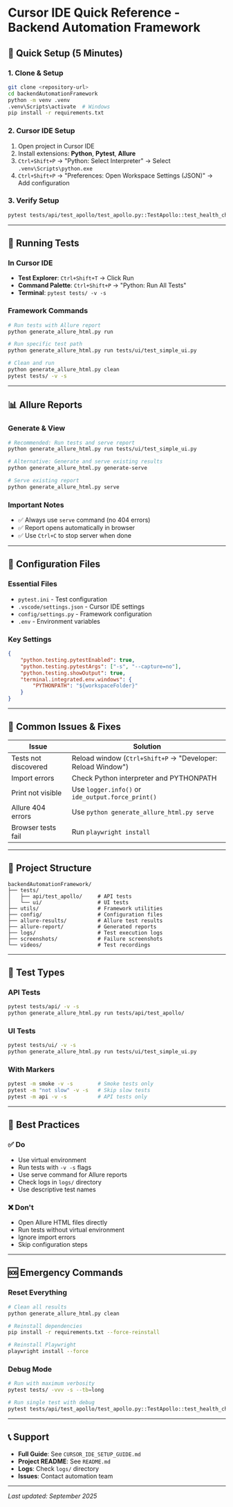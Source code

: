 # Cursor IDE Quick Reference - Backend Automation Framework

## 🚀 Quick Setup (5 Minutes)

### 1. Clone & Setup
```bash
git clone <repository-url>
cd backendAutomationFramework
python -m venv .venv
.venv\Scripts\activate  # Windows
pip install -r requirements.txt
```

### 2. Cursor IDE Setup
1. Open project in Cursor IDE
2. Install extensions: **Python**, **Pytest**, **Allure**
3. `Ctrl+Shift+P` → "Python: Select Interpreter" → Select `.venv\Scripts\python.exe`
4. `Ctrl+Shift+P` → "Preferences: Open Workspace Settings (JSON)" → Add configuration

### 3. Verify Setup
```bash
pytest tests/api/test_apollo/test_apollo.py::TestApollo::test_health_check -v -s
```

---

## 🧪 Running Tests

### In Cursor IDE
- **Test Explorer**: `Ctrl+Shift+T` → Click Run
- **Command Palette**: `Ctrl+Shift+P` → "Python: Run All Tests"
- **Terminal**: `pytest tests/ -v -s`

### Framework Commands
```bash
# Run tests with Allure report
python generate_allure_html.py run

# Run specific test path
python generate_allure_html.py run tests/ui/test_simple_ui.py

# Clean and run
python generate_allure_html.py clean
pytest tests/ -v -s
```

---

## 📊 Allure Reports

### Generate & View
```bash
# Recommended: Run tests and serve report
python generate_allure_html.py run tests/ui/test_simple_ui.py

# Alternative: Generate and serve existing results
python generate_allure_html.py generate-serve

# Serve existing report
python generate_allure_html.py serve
```

### Important Notes
- ✅ Always use `serve` command (no 404 errors)
- ✅ Report opens automatically in browser
- ✅ Use `Ctrl+C` to stop server when done

---

## 🔧 Configuration Files

### Essential Files
- `pytest.ini` - Test configuration
- `.vscode/settings.json` - Cursor IDE settings
- `config/settings.py` - Framework configuration
- `.env` - Environment variables

### Key Settings
```json
{
    "python.testing.pytestEnabled": true,
    "python.testing.pytestArgs": ["-s", "--capture=no"],
    "python.testing.showOutput": true,
    "terminal.integrated.env.windows": {
        "PYTHONPATH": "${workspaceFolder}"
    }
}
```

---

## 🐛 Common Issues & Fixes

| Issue | Solution |
|-------|----------|
| Tests not discovered | Reload window (`Ctrl+Shift+P` → "Developer: Reload Window") |
| Import errors | Check Python interpreter and PYTHONPATH |
| Print not visible | Use `logger.info()` or `ide_output.force_print()` |
| Allure 404 errors | Use `python generate_allure_html.py serve` |
| Browser tests fail | Run `playwright install` |

---

## 📁 Project Structure

```
backendAutomationFramework/
├── tests/
│   ├── api/test_apollo/     # API tests
│   └── ui/                  # UI tests
├── utils/                   # Framework utilities
├── config/                  # Configuration files
├── allure-results/          # Allure test results
├── allure-report/           # Generated reports
├── logs/                    # Test execution logs
├── screenshots/             # Failure screenshots
└── videos/                  # Test recordings
```

---

## 🎯 Test Types

### API Tests
```bash
pytest tests/api/ -v -s
python generate_allure_html.py run tests/api/test_apollo/
```

### UI Tests
```bash
pytest tests/ui/ -v -s
python generate_allure_html.py run tests/ui/test_simple_ui.py
```

### With Markers
```bash
pytest -m smoke -v -s        # Smoke tests only
pytest -m "not slow" -v -s   # Skip slow tests
pytest -m api -v -s          # API tests only
```

---

## 📝 Best Practices

### ✅ Do
- Use virtual environment
- Run tests with `-v -s` flags
- Use serve command for Allure reports
- Check logs in `logs/` directory
- Use descriptive test names

### ❌ Don't
- Open Allure HTML files directly
- Run tests without virtual environment
- Ignore import errors
- Skip configuration steps

---

## 🆘 Emergency Commands

### Reset Everything
```bash
# Clean all results
python generate_allure_html.py clean

# Reinstall dependencies
pip install -r requirements.txt --force-reinstall

# Reinstall Playwright
playwright install --force
```

### Debug Mode
```bash
# Run with maximum verbosity
pytest tests/ -vvv -s --tb=long

# Run single test with debug
pytest tests/api/test_apollo/test_apollo.py::TestApollo::test_health_check -vvv -s --tb=long
```

---

## 📞 Support

- **Full Guide**: See `CURSOR_IDE_SETUP_GUIDE.md`
- **Project README**: See `README.md`
- **Logs**: Check `logs/` directory
- **Issues**: Contact automation team

---

*Last updated: September 2025*
